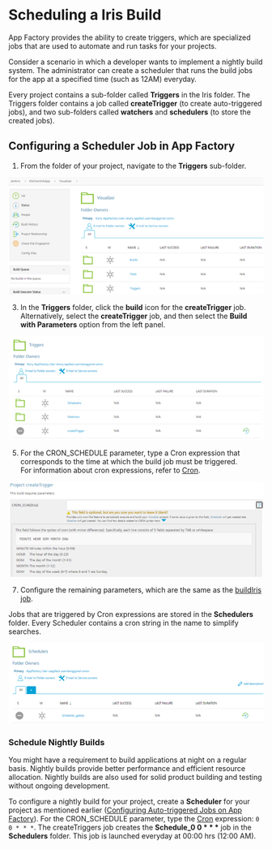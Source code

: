                           

Scheduling a Iris Build
=============================

App Factory provides the ability to create triggers, which are specialized jobs that are used to automate and run tasks for your projects.

Consider a scenario in which a developer wants to implement a nightly build system. The administrator can create a scheduler that runs the build jobs for the app at a specified time (such as 12AM) everyday.

Every project contains a sub-folder called **Triggers** in the Iris folder. The Triggers folder contains a job called **createTrigger** (to create auto-triggered jobs), and two sub-folders called **watchers** and **schedulers** (to store the created jobs).

Configuring a Scheduler Job in App Factory
------------------------------------------

1.  From the folder of your project, navigate to the **Triggers** sub-folder.

![](Resources/Images/Iris_Folder_Structure.png)

3.  In the **Triggers** folder, click the **build** icon for the **createTrigger** job.  
    Alternatively, select the **createTrigger** job, and then select the **Build with Parameters** option from the left panel.

![](Resources/Images/AT_Triggers.png)

5.  For the CRON\_SCHEDULE parameter, type a Cron expression that corresponds to the time at which the build job must be triggered.  
    For information about cron expressions, refer to [Cron](https://en.wikipedia.org/wiki/Cron).

[![](Resources/Images/AT_CreateTrigger_thumb_700_0.png)](Resources/Images/AT_CreateTrigger.png)

7.  Configure the remaining parameters, which are the same as the [buildIris job](BuildingAnApp.md).

Jobs that are triggered by Cron expressions are stored in the **Schedulers** folder. Every Scheduler contains a cron string in the name to simplify searches.

![](Resources/Images/AT_Schedulers.png)

### Schedule Nightly Builds

You might have a requirement to build applications at night on a regular basis. Nightly builds provide better performance and efficient resource allocation. Nightly builds are also used for solid product building and testing without ongoing development.

To configure a nightly build for your project, create a **Scheduler** for your project as mentioned earlier ([Configuring Auto-triggered Jobs on App Factory](#configuring-a-scheduler-job-in-app-factory)). For the CRON\_SCHEDULE parameter, type the [Cron](https://en.wikipedia.org/wiki/Cron) expression: `0 0 * * *`. The createTriggers job creates the **Schedule\_0 0 \* \* \*** job in the **Schedulers** folder. This job is launched everyday at 00:00 hrs (12:00 AM).
